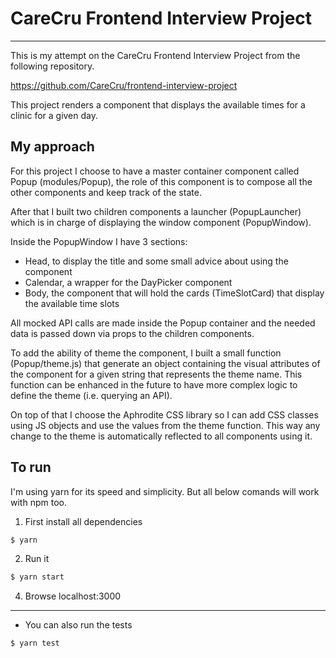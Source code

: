 # CareCru Frontend Interview Project

---

This is my attempt on the CareCru Frontend Interview Project from the following repository.

https://github.com/CareCru/frontend-interview-project

This project renders a component that displays the available times for a clinic for a given day.

## My approach

For this project I choose to have a master container component called Popup (modules/Popup), the role of this component is to compose all the other components and keep track of the state.

After that I built two children components a launcher (PopupLauncher) which is in charge of displaying the window component (PopupWindow).

Inside the PopupWindow I have 3 sections:

* Head, to display the title and some small advice about using the component
* Calendar, a wrapper for the DayPicker component
* Body, the component that will hold the cards (TimeSlotCard) that display the available time slots

All mocked API calls are made inside the Popup container and the needed data is passed down via props to the children components.

To add the ability of theme the component, I built a small function (Popup/theme.js) that generate an object containing the visual attributes of the component for a given string that represents the theme name. This function can be enhanced in the future to have more complex logic to define the theme (i.e. querying an API).

On top of that I choose the Aphrodite CSS library so I can add CSS classes using JS objects and use the values from the theme function. This way any change to the theme is automatically reflected to all components using it.

## To run

I'm using yarn for its speed and simplicity. But all below comands will work
with npm too.

1. First install all dependencies

```bash
$ yarn
```

2. Run it

```bash
$ yarn start
```

4. Browse localhost:3000

---

* You can also run the tests

```bash
$ yarn test
```
